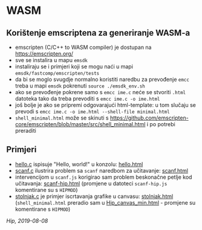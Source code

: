 # WASM

## Korištenje emscriptena za generiranje WASM-a

- emscripten (C/C++ to WASM compiler) je dostupan na https://emscripten.org/
- sve se instalira u mapu `emsdk`
- instaliraju se i primjeri koji se mogu naći u mapi `emsdk/fastcomp/emscripten/tests`
- da bi se moglo svugdje normalno koristiti naredbu za prevođenje `emcc` treba u mapi `emsdk` pokrenuti `source ./emsdk_env.sh`
- ako se prevođenje pokrene samo s `emcc ime.c` neće se stvoriti `.html` datoteka tako da treba prevoditi s `emcc ime.c -o ime.html`
- još bolje je ako se pripremi odgovarajući html-template: u tom slučaju se prevodi s `emcc ime.c -o ime.html --shell-file minimal.html`
- `shell_minimal.html` može se skinuti s https://github.com/emscripten-core/emscripten/blob/master/src/shell_minimal.html i po potrebi preraditi

## Primjeri

- [hello.c](./hello/hello.c) ispisuje "Hello, world!" u konzolu: [hello.html](https://ihip.github.io/WASM/hello/hello.html)
- [scanf.c](./scanf/scanf.c) ilustrira problem sa `scanf` naredbom za učitavanje: [scanf.html](https://ihip.github.io/WASM/scanf/scanf.html)
- intervencijom u `scanf.js` korigirao sam problem beskonačne petlje kod učitavanja: [scanf-hip.html](https://ihip.github.io/WASM/scanf/scanf-hip.html) (promjene u datoteci `scanf-hip.js` komentirane su s `HIPMOD`)
- [stolnjak.c](./stolnjak/stolnjak.c) je primjer iscrtavanja grafike u canvasu: [stolnjak.html](https://ihip.github.io/WASM/stolnjak/stolnjak.html) (`shell_minimal.html` preradio sam u [Hip_canvas_min.html](./stolnjak/Hip_canvas_min.html) - promjene su komentirane s `HIPMOD`)

*Hip, 2019-08-08*
